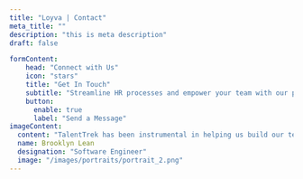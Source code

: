 ```yaml
---
title: "Loyva | Contact"
meta_title: ""
description: "this is meta description"
draft: false

formContent:
    head: "Connect with Us"
    icon: "stars"
    title: "Get In Touch"
    subtitle: "Streamline HR processes and empower your team with our products. Facilitate manage employee data."
    button:
      enable: true
      label: "Send a Message"
imageContent:
  content: "TalentTrek has been instrumental in helping us build our team from scratch.."
  name: Brooklyn Lean
  designation: "Software Engineer"
  image: "/images/portraits/portrait_2.png"
---
```

